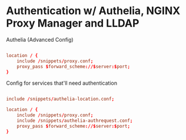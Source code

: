 # Authentication w/ Authelia, NGINX Proxy Manager and LLDAP

Authelia (Advanced Config)

```conf

location / {
    include /snippets/proxy.conf;
    proxy_pass $forward_scheme://$server:$port;
}

```

Config for services that'll need authentication

```conf

include /snippets/authelia-location.conf;

location / {
    include /snippets/proxy.conf;
    include /snippets/authelia-authrequest.conf;
    proxy_pass $forward_scheme://$server:$port;
}

```
